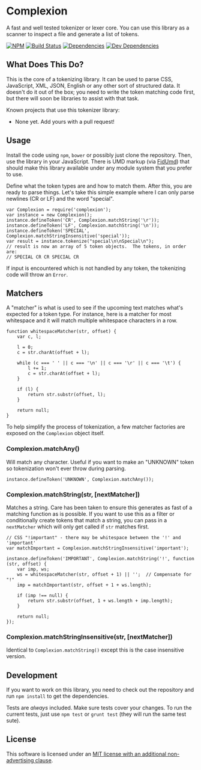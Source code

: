 Complexion
==========

A fast and well tested tokenizer or lexer core.  You can use this library as a scanner to inspect a file and generate a list of tokens.

[![NPM][npm-image]][NPM]
[![Build Status][travis-image]][Travis CI]
[![Dependencies][dependencies-image]][Dependencies]
[![Dev Dependencies][devdependencies-image]][Dev Dependencies]


What Does This Do?
------------------

This is the core of a tokenizing library.  It can be used to parse CSS, JavaScript, XML, JSON, English or any other sort of structured data.  It doesn't do it out of the box; you need to write the token matching code first, but there will soon be libraries to assist with that task.

Known projects that use this tokenizer library:

* None yet.  Add yours with a pull request!


Usage
-----

Install the code using `npm`, `bower` or possibly just clone the repository.  Then, use the library in your JavaScript.  There is UMD markup (via [FidUmd]) that should make this library available under any module system that you prefer to use.

Define what the token types are and how to match them.  After this, you are ready to parse things.  Let's take this simple example where I can only parse newlines (CR or LF) and the word "special".

    var Complexion = require('complexion');
    var instance = new Complexion();
    instance.defineToken('CR', Complexion.matchString('\r'));
    instance.defineToken('LF', Complexion.matchString('\n'));
    instance.defineToken('SPECIAL', Complexion.matchStringInsensitive('special'));
    var result = instance.tokenize("special\n\nSpecial\n");
    // result is now an array of 5 token objects.  The tokens, in order are:
    // SPECIAL CR CR SPECIAL CR

If input is encountered which is not handled by any token, the tokenizing code will throw an `Error`.


Matchers
--------

A "matcher" is what is used to see if the upcoming text matches what's expected for a token type.  For instance, here is a matcher for most whitespace and it will match multiple whitespace characters in a row.

    function whitespaceMatcher(str, offset) {
        var c, l;

        l = 0;
        c = str.charAt(offset + l);

        while (c === ' ' || c === '\n' || c === '\r' || c === '\t') {
            l += 1;
            c = str.charAt(offset + l);
        }

        if (l) {
            return str.substr(offset, l);
        }

        return null;
    }

To help simplify the process of tokenization, a few matcher factories are exposed on the `Complexion` object itself.

### Complexion.matchAny()

Will match any character.  Useful if you want to make an "UNKNOWN" token so tokenization won't ever throw during parsing.

    instance.defineToken('UNKNOWN', Complexion.matchAny());

### Complexion.matchString(str, [nextMatcher])

Matches a string.  Care has been taken to ensure this generates as fast of a matching function as is possible.  If you want to use this as a filter or conditionally create tokens that match a string, you can pass in a `nextMatcher` which will only get called if `str` matches first.

    // CSS "!important" - there may be whitespace between the '!' and 'important'
    var matchImportant = Complexion.matchStringInsensitive('important');

    instance.defineToken('IMPORTANT', Complexion.matchString('!', function (str, offset) {
        var imp, ws;
        ws = whitespaceMatcher(str, offset + 1) || '';  // Compensate for "!"
        imp = matchImportant(str, offset + 1 + ws.length);

        if (imp !== null) {
            return str.substr(offset, 1 + ws.length + imp.length);
        }

        return null;
    });

### Complexion.matchStringInsensitive(str, [nextMatcher])

Identical to `Complexion.matchString()` except this is the case insensitive version.


Development
-----------

If you want to work on this library, you need to check out the repository and run `npm install` to get the dependencies.

Tests are *always* included.  Make sure tests cover your changes.  To run the current tests, just use `npm test` or `grunt test` (they will run the same test sute).


License
-------

This software is licensed under an [MIT license with an additional non-advertising clause](LICENSE.md).

[Dev Dependencies]: https://david-dm.org/tests-always-included/complexion#info=devDependencies
[devdependencies-image]: https://david-dm.org/tests-always-included/complexion/dev-status.png
[Dependencies]: https://david-dm.org/tests-always-included/complexion
[dependencies-image]: https://david-dm.org/tests-always-included/complexion.png
[FidUmd]: https://github.com/fidian/fid-umd/
[NPM]: https://npmjs.org/package/complexion
[npm-image]: https://nodei.co/npm/complexion.png?downloads=true&stars=true
[travis-image]: https://secure.travis-ci.org/tests-always-included/complexion.png?branch=master
[Travis CI]: http://travis-ci.org/tests-always-included/complexion
